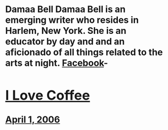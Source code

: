# Damaa Bell Damaa Bell is an emerging writer who resides in Harlem, New York. She is an educator by day and and an aficionado of all things related to the arts at night. [Facebook](https://www.facebook.com/uptownflavor)- [<h2>I Love Coffee</h2>April 1, 2006](https://ineedcoffee.com/i-love-coffee/)